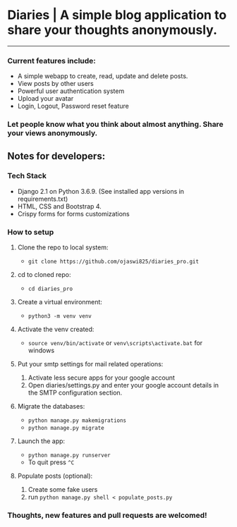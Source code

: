 # Diaries | A simple blog application to share your thoughts anonymously.
---

### Current features include:
- A simple webapp to create, read, update and delete posts.
- View posts by other users
- Powerful user authentication system
- Upload your avatar
- Login, Logout, Password reset feature
  
### Let people know what you think about almost anything. Share your views anonymously.

## Notes for developers:

### Tech Stack
- Django 2.1 on Python 3.6.9. (See installed app versions in requirements.txt)
- HTML, CSS and Bootstrap 4.
- Crispy forms for forms customizations

### How to setup
1. Clone the repo to local system:
   - `git clone https://github.com/ojaswi825/diaries_pro.git`

2. cd to cloned repo:
    - `cd diaries_pro`

3. Create a virtual environment:
    - `python3 -m venv venv`

4. Activate the venv created:
    - `source venv/bin/activate` or `venv\scripts\activate.bat` for windows

5. Put your smtp settings for mail related operations:
   1. Activate less secure apps for your google account
   2. Open diaries/settings.py and enter your google account details in the SMTP configuration section.
   
6. Migrate the databases:
    - `python manage.py makemigrations`
    - `python manage.py migrate`

7. Launch the app:
   - `python manage.py runserver`
   - To quit press `^C`

8. Populate posts (optional):
    1. Create some fake users
    2. run `python manage.py shell < populate_posts.py`

### Thoughts, new features and pull requests are welcomed!


